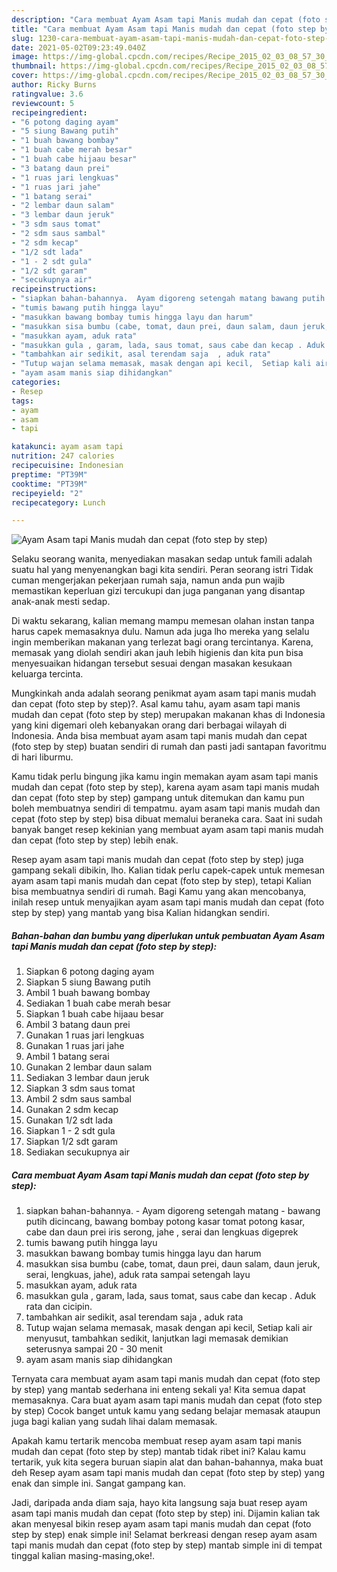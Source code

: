 ```yaml
---
description: "Cara membuat Ayam Asam tapi Manis mudah dan cepat (foto step by step) yang lezat dan Mudah Dibuat"
title: "Cara membuat Ayam Asam tapi Manis mudah dan cepat (foto step by step) yang lezat dan Mudah Dibuat"
slug: 1230-cara-membuat-ayam-asam-tapi-manis-mudah-dan-cepat-foto-step-by-step-yang-lezat-dan-mudah-dibuat
date: 2021-05-02T09:23:49.040Z
image: https://img-global.cpcdn.com/recipes/Recipe_2015_02_03_08_57_30_864_43aa01350856e76eb92d/680x482cq70/ayam-asam-tapi-manis-mudah-dan-cepat-foto-step-by-step-foto-resep-utama.jpg
thumbnail: https://img-global.cpcdn.com/recipes/Recipe_2015_02_03_08_57_30_864_43aa01350856e76eb92d/680x482cq70/ayam-asam-tapi-manis-mudah-dan-cepat-foto-step-by-step-foto-resep-utama.jpg
cover: https://img-global.cpcdn.com/recipes/Recipe_2015_02_03_08_57_30_864_43aa01350856e76eb92d/680x482cq70/ayam-asam-tapi-manis-mudah-dan-cepat-foto-step-by-step-foto-resep-utama.jpg
author: Ricky Burns
ratingvalue: 3.6
reviewcount: 5
recipeingredient:
- "6 potong daging ayam"
- "5 siung Bawang putih"
- "1 buah bawang bombay"
- "1 buah cabe merah besar"
- "1 buah cabe hijaau besar"
- "3 batang daun prei"
- "1 ruas jari lengkuas"
- "1 ruas jari jahe"
- "1 batang serai"
- "2 lembar daun salam"
- "3 lembar daun jeruk"
- "3 sdm saus tomat"
- "2 sdm saus sambal"
- "2 sdm kecap"
- "1/2 sdt lada"
- "1 - 2 sdt gula"
- "1/2 sdt garam"
- "secukupnya air"
recipeinstructions:
- "siapkan bahan-bahannya.  Ayam digoreng setengah matang bawang putih dicincang, bawang bombay potong kasar tomat potong kasar, cabe dan daun prei iris serong, jahe , serai dan lengkuas digeprek"
- "tumis bawang putih hingga layu"
- "masukkan bawang bombay tumis hingga layu dan harum"
- "masukkan sisa bumbu (cabe, tomat, daun prei, daun salam, daun jeruk, serai, lengkuas, jahe), aduk rata sampai setengah layu"
- "masukkan ayam, aduk rata"
- "masukkan gula , garam, lada, saus tomat, saus cabe dan kecap . Aduk rata dan cicipin."
- "tambahkan air sedikit, asal terendam saja  , aduk rata"
- "Tutup wajan selama memasak, masak dengan api kecil,  Setiap kali air menyusut, tambahkan sedikit, lanjutkan lagi memasak demikian seterusnya sampai 20 - 30 menit"
- "ayam asam manis siap dihidangkan"
categories:
- Resep
tags:
- ayam
- asam
- tapi

katakunci: ayam asam tapi 
nutrition: 247 calories
recipecuisine: Indonesian
preptime: "PT39M"
cooktime: "PT39M"
recipeyield: "2"
recipecategory: Lunch

---
```



![Ayam Asam tapi Manis mudah dan cepat (foto step by step)](https://img-global.cpcdn.com/recipes/Recipe_2015_02_03_08_57_30_864_43aa01350856e76eb92d/680x482cq70/ayam-asam-tapi-manis-mudah-dan-cepat-foto-step-by-step-foto-resep-utama.jpg)

Selaku seorang wanita, menyediakan masakan sedap untuk famili adalah suatu hal yang menyenangkan bagi kita sendiri. Peran seorang istri Tidak cuman mengerjakan pekerjaan rumah saja, namun anda pun wajib memastikan keperluan gizi tercukupi dan juga panganan yang disantap anak-anak mesti sedap.

Di waktu  sekarang, kalian memang mampu memesan olahan instan tanpa harus capek memasaknya dulu. Namun ada juga lho mereka yang selalu ingin memberikan makanan yang terlezat bagi orang tercintanya. Karena, memasak yang diolah sendiri akan jauh lebih higienis dan kita pun bisa menyesuaikan hidangan tersebut sesuai dengan masakan kesukaan keluarga tercinta. 



Mungkinkah anda adalah seorang penikmat ayam asam tapi manis mudah dan cepat (foto step by step)?. Asal kamu tahu, ayam asam tapi manis mudah dan cepat (foto step by step) merupakan makanan khas di Indonesia yang kini digemari oleh kebanyakan orang dari berbagai wilayah di Indonesia. Anda bisa membuat ayam asam tapi manis mudah dan cepat (foto step by step) buatan sendiri di rumah dan pasti jadi santapan favoritmu di hari liburmu.

Kamu tidak perlu bingung jika kamu ingin memakan ayam asam tapi manis mudah dan cepat (foto step by step), karena ayam asam tapi manis mudah dan cepat (foto step by step) gampang untuk ditemukan dan kamu pun boleh membuatnya sendiri di tempatmu. ayam asam tapi manis mudah dan cepat (foto step by step) bisa dibuat memalui beraneka cara. Saat ini sudah banyak banget resep kekinian yang membuat ayam asam tapi manis mudah dan cepat (foto step by step) lebih enak.

Resep ayam asam tapi manis mudah dan cepat (foto step by step) juga gampang sekali dibikin, lho. Kalian tidak perlu capek-capek untuk memesan ayam asam tapi manis mudah dan cepat (foto step by step), tetapi Kalian bisa membuatnya sendiri di rumah. Bagi Kamu yang akan mencobanya, inilah resep untuk menyajikan ayam asam tapi manis mudah dan cepat (foto step by step) yang mantab yang bisa Kalian hidangkan sendiri.

<!--inarticleads1-->

##### Bahan-bahan dan bumbu yang diperlukan untuk pembuatan Ayam Asam tapi Manis mudah dan cepat (foto step by step):

1. Siapkan 6 potong daging ayam
1. Siapkan 5 siung Bawang putih
1. Ambil 1 buah bawang bombay
1. Sediakan 1 buah cabe merah besar
1. Siapkan 1 buah cabe hijaau besar
1. Ambil 3 batang daun prei
1. Gunakan 1 ruas jari lengkuas
1. Gunakan 1 ruas jari jahe
1. Ambil 1 batang serai
1. Gunakan 2 lembar daun salam
1. Sediakan 3 lembar daun jeruk
1. Siapkan 3 sdm saus tomat
1. Ambil 2 sdm saus sambal
1. Gunakan 2 sdm kecap
1. Gunakan 1/2 sdt lada
1. Siapkan 1 - 2 sdt gula
1. Siapkan 1/2 sdt garam
1. Sediakan secukupnya air




<!--inarticleads2-->

##### Cara membuat Ayam Asam tapi Manis mudah dan cepat (foto step by step):

1. siapkan bahan-bahannya.  - Ayam digoreng setengah matang - bawang putih dicincang, bawang bombay potong kasar tomat potong kasar, cabe dan daun prei iris serong, jahe , serai dan lengkuas digeprek
1. tumis bawang putih hingga layu
1. masukkan bawang bombay tumis hingga layu dan harum
1. masukkan sisa bumbu (cabe, tomat, daun prei, daun salam, daun jeruk, serai, lengkuas, jahe), aduk rata sampai setengah layu
1. masukkan ayam, aduk rata
1. masukkan gula , garam, lada, saus tomat, saus cabe dan kecap . Aduk rata dan cicipin.
1. tambahkan air sedikit, asal terendam saja  , aduk rata
1. Tutup wajan selama memasak, masak dengan api kecil,  Setiap kali air menyusut, tambahkan sedikit, lanjutkan lagi memasak demikian seterusnya sampai 20 - 30 menit
1. ayam asam manis siap dihidangkan




Ternyata cara membuat ayam asam tapi manis mudah dan cepat (foto step by step) yang mantab sederhana ini enteng sekali ya! Kita semua dapat memasaknya. Cara buat ayam asam tapi manis mudah dan cepat (foto step by step) Cocok banget untuk kamu yang sedang belajar memasak ataupun juga bagi kalian yang sudah lihai dalam memasak.

Apakah kamu tertarik mencoba membuat resep ayam asam tapi manis mudah dan cepat (foto step by step) mantab tidak ribet ini? Kalau kamu tertarik, yuk kita segera buruan siapin alat dan bahan-bahannya, maka buat deh Resep ayam asam tapi manis mudah dan cepat (foto step by step) yang enak dan simple ini. Sangat gampang kan. 

Jadi, daripada anda diam saja, hayo kita langsung saja buat resep ayam asam tapi manis mudah dan cepat (foto step by step) ini. Dijamin kalian tak akan menyesal bikin resep ayam asam tapi manis mudah dan cepat (foto step by step) enak simple ini! Selamat berkreasi dengan resep ayam asam tapi manis mudah dan cepat (foto step by step) mantab simple ini di tempat tinggal kalian masing-masing,oke!.

